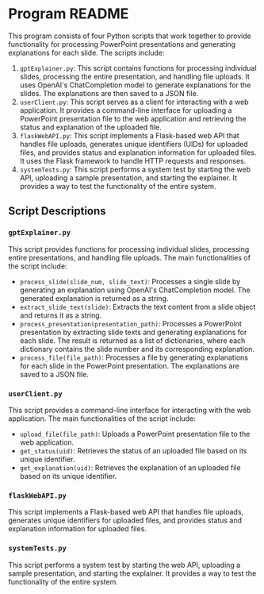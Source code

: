 <!DOCTYPE html>
<html>
<head>
  <title>Program README</title>
</head>
<body>
  <h1>Program README</h1>
  <p>This program consists of four Python scripts that work together to provide functionality for processing PowerPoint presentations and generating explanations for each slide. The scripts include:</p>
  <ol>
    <li><code>gptExplainer.py</code>: This script contains functions for processing individual slides, processing the entire presentation, and handling file uploads. It uses OpenAI's ChatCompletion model to generate explanations for the slides. The explanations are then saved to a JSON file.</li>
    <li><code>userClient.py</code>: This script serves as a client for interacting with a web application. It provides a command-line interface for uploading a PowerPoint presentation file to the web application and retrieving the status and explanation of the uploaded file.</li>
    <li><code>flaskWebAPI.py</code>: This script implements a Flask-based web API that handles file uploads, generates unique identifiers (UIDs) for uploaded files, and provides status and explanation information for uploaded files. It uses the Flask framework to handle HTTP requests and responses.</li>
    <li><code>systemTests.py</code>: This script performs a system test by starting the web API, uploading a sample presentation, and starting the explainer. It provides a way to test the functionality of the entire system.</li>
  </ol>

  <h2>Script Descriptions</h2>
  <h3><code>gptExplainer.py</code></h3>
  <p>This script provides functions for processing individual slides, processing entire presentations, and handling file uploads. The main functionalities of the script include:</p>
  <ul>
    <li><code>process_slide(slide_num, slide_text)</code>: Processes a single slide by generating an explanation using OpenAI's ChatCompletion model. The generated explanation is returned as a string.</li>
    <li><code>extract_slide_text(slide)</code>: Extracts the text content from a slide object and returns it as a string.</li>
    <li><code>process_presentation(presentation_path)</code>: Processes a PowerPoint presentation by extracting slide texts and generating explanations for each slide. The result is returned as a list of dictionaries, where each dictionary contains the slide number and its corresponding explanation.</li>
    <li><code>process_file(file_path)</code>: Processes a file by generating explanations for each slide in the PowerPoint presentation. The explanations are saved to a JSON file.</li>
  </ul>

  <h3><code>userClient.py</code></h3>
  <p>This script provides a command-line interface for interacting with the web application. The main functionalities of the script include:</p>
  <ul>
    <li><code>upload_file(file_path)</code>: Uploads a PowerPoint presentation file to the web application.</li>
    <li><code>get_status(uid)</code>: Retrieves the status of an uploaded file based on its unique identifier.</li>
    <li><code>get_explanation(uid)</code>: Retrieves the explanation of an uploaded file based on its unique identifier.</li>
  </ul>

  <h3><code>flaskWebAPI.py</code></h3>
  <p>This script implements a Flask-based web API that handles file uploads, generates unique identifiers for uploaded files, and provides status and explanation information for uploaded files.</p>

  <h3><code>systemTests.py</code></h3>
  <p>This script performs a system test by starting the web API, uploading a sample presentation, and starting the explainer. It provides a way to test the functionality of the entire system.</p>
</body>
</html>
